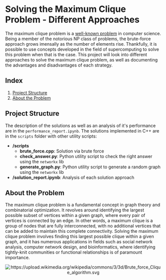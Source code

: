 # Solving the Maximum Clique Problem - Different Approaches

The maximum clique problem is a [well-known problem](https://en.wikipedia.org/wiki/Clique_problem) in computer science. Being a member of the notorious NP class of problems, the brute-force approach grows imensally as the number of elements rise. Thankfully, it is possible to use concepts developed in the field of supercomputing to solve this problem when that is the case. This project will look into different approaches to solve the maximum clique problem, as well as documenting the advantages and disadvantages of each strategy.

## Index
1. [Project Structure](#project-structure)
2. [About the Problem](#about-the-problem)

## Project Structure
The description of the solutions as well as an analysis of it's performance are in the `performance_report.ipynb`. The solutions implemented in C++ are in the `scripts` folder with other utility scripts:

 - **/scripts**
    - **brute_force.cpp**: Solution via brute force
    - **check_answer.py**: Python utility script to check the right answer using the `networkx` lib
    - **generate_graph.py**: Python utility script to generate a random graph using the `networkx` lib
 - **/solution_report.ipynb**: Analysis of each solution approach

## About the Problem
The maximum clique problem is a fundamental concept in graph theory and combinatorial optimization. It revolves around identifying the largest possible subset of vertices within a given graph, where every pair of vertices is connected by an edge. In other words, a maximum clique is a group of nodes that are fully interconnected, with no additional vertices that can be added to maintain this complete connectivity. Solving the maximum clique problem involves finding this largest possible clique within a given graph, and it has numerous applications in fields such as social network analysis, computer network design, and bioinformatics, where identifying tightly-knit communities or functional relationships is of paramount importance.

<p align="center">
  <img src="https://upload.wikimedia.org/wikipedia/commons/3/3d/Brute_force_Clique_algorithm.svg" alt="https://upload.wikimedia.org/wikipedia/commons/3/3d/Brute_force_Clique_algorithm.svg">
</p>

## 

